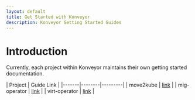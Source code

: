 ```yaml
---
layout: default
title: Get Started with Konveyor
description: Konveyor Getting Started Guides
---
```


# Introduction

Currently, each project within Konveyor maintains their own getting started documentation. 

| Project | Guide Link | 
|-------|--------|---------|
| move2kube | [link](https://github.com/konveyor/move2kube) |
| mig-operator | [link](https://github.com/konveyor/mig-operator) | 
| virt-operator | [link](https://github.com/konveyor/virt-operator) |
